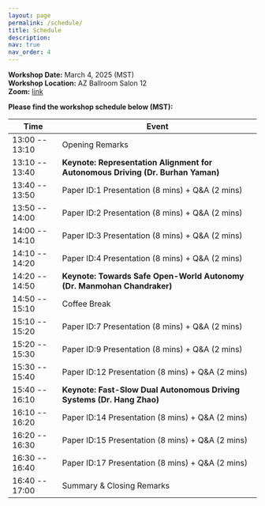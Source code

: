 ```yaml
---
layout: page
permalink: /schedule/
title: Schedule
description:
nav: true
nav_order: 4
---
```


**Workshop Date:** March 4, 2025 (MST) \
**Workshop Location:** AZ Ballroom Salon 12 \
**Zoom:** [link](https://purdue-edu.zoom.us/j/96964702241)

**Please find the workshop schedule below (MST):**

| Time           | Event                                                     |
|----------------|-----------------------------------------------------------|
| 13:00 -- 13:10 | Opening Remarks                                           |
| 13:10 -- 13:40 | **Keynote: Representation Alignment for Autonomous Driving (Dr. Burhan Yaman)**                                                   |
| 13:40 -- 13:50 | Paper ID:1 Presentation (8 mins) + Q&A (2 mins)           |
| 13:50 -- 14:00 | Paper ID:2 Presentation (8 mins) + Q&A (2 mins)           |
| 14:00 -- 14:10 | Paper ID:3 Presentation (8 mins) + Q&A (2 mins)           |
| 14:10 -- 14:20 | Paper ID:4 Presentation (8 mins) + Q&A (2 mins)           |
| 14:20 -- 14:50 | **Keynote: Towards Safe Open-World Autonomy (Dr. Manmohan Chandraker)**                                                   |
| 14:50 -- 15:10 | Coffee Break                                              |
| 15:10 -- 15:20 | Paper ID:7 Presentation (8 mins) + Q&A (2 mins)           |
| 15:20 -- 15:30 | Paper ID:9 Presentation (8 mins) + Q&A (2 mins)           |
| 15:30 -- 15:40 | Paper ID:12 Presentation (8 mins) + Q&A (2 mins)          |
| 15:40 -- 16:10 | **Keynote: Fast-Slow Dual Autonomous Driving Systems (Dr. Hang Zhao)**                                                   |
| 16:10 -- 16:20 | Paper ID:14 Presentation (8 mins) + Q&A (2 mins)          |
| 16:20 -- 16:30 | Paper ID:15 Presentation (8 mins) + Q&A (2 mins)          |
| 16:30 -- 16:40 | Paper ID:17 Presentation (8 mins) + Q&A (2 mins)          |
| 16:40 -- 17:00 | Summary & Closing Remarks                                 |